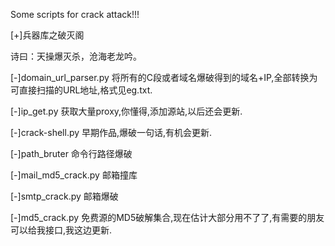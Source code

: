 Some scripts for crack attack!!!

[+]兵器库之破灭阁

诗曰：天操爆灭杀，沧海老龙吟。

[-]domain_url_parser.py
将所有的C段或者域名爆破得到的域名+IP,全部转换为可直接扫描的URL地址,格式见eg.txt.

[-]ip_get.py
获取大量proxy,你懂得,添加源站,以后还会更新.

[-]crack-shell.py
早期作品,爆破一句话,有机会更新.

[-]path_bruter
命令行路径爆破

[-]mail_md5_crack.py
邮箱撞库

[-]smtp_crack.py
邮箱爆破

[-]md5_crack.py
免费源的MD5破解集合,现在估计大部分用不了了,有需要的朋友可以给我接口,我这边更新.


